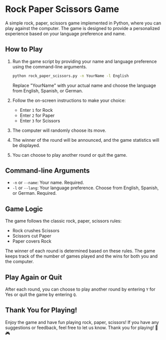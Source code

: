 # Rock Paper Scissors Game

A simple rock, paper, scissors game implemented in Python, where you can play against the computer. The game is designed to provide a personalized experience based on your language preference and name.

## How to Play

1. Run the game script by providing your name and language preference using the command-line arguments.

   ```bash
   python rock_paper_scissors.py -n YourName -l English
   ```

   Replace "YourName" with your actual name and choose the language from English, Spanish, or German.

2. Follow the on-screen instructions to make your choice:

   - Enter `1` for Rock
   - Enter `2` for Paper
   - Enter `3` for Scissors

3. The computer will randomly choose its move.

4. The winner of the round will be announced, and the game statistics will be displayed.

5. You can choose to play another round or quit the game.

## Command-line Arguments

- `-n` or `--name`: Your name. Required.
- `-l` or `--lang`: Your language preference. Choose from English, Spanish, or German. Required.

## Game Logic

The game follows the classic rock, paper, scissors rules:

- Rock crushes Scissors
- Scissors cut Paper
- Paper covers Rock

The winner of each round is determined based on these rules. The game keeps track of the number of games played and the wins for both you and the computer.

## Play Again or Quit

After each round, you can choose to play another round by entering `Y` for Yes or quit the game by entering `Q`.

## Thank You for Playing!

Enjoy the game and have fun playing rock, paper, scissors! If you have any suggestions or feedback, feel free to let us know. Thank you for playing! 👋🎮
